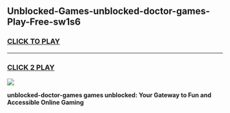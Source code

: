 
## Unblocked-Games-unblocked-doctor-games-Play-Free-sw1s6
<h3>
<a href="https://premium76.site?title=unblocked-doctor-games&ref=17A">CLICK TO PLAY</a></h3>
<hr>

<h3>
<a href="https://premium76.site?title=unblocked-doctor-games&ref=17A">CLICK 2 PLAY</a>
  
</h3>

<a href="https://premium76.site?title=unblocked-doctor-games&ref=17A"><img src="https://clearcache.store/games.png"></a>


**unblocked-doctor-games games unblocked: Your Gateway to Fun and Accessible Online Gaming**
